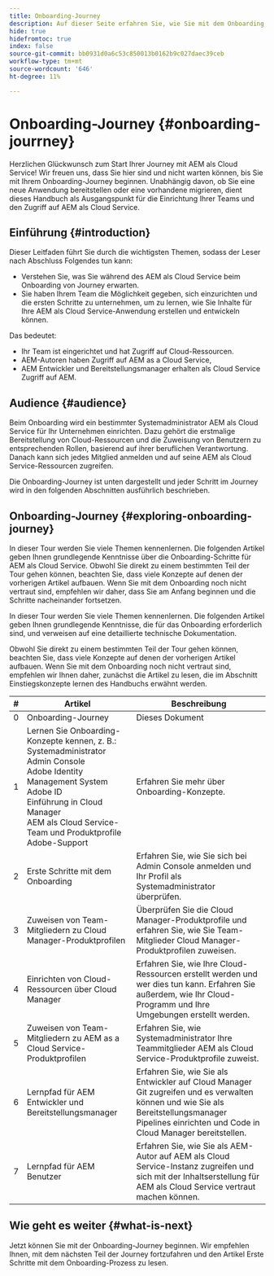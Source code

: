 ```yaml
---
title: Onboarding-Journey
description: Auf dieser Seite erfahren Sie, wie Sie mit dem Onboarding von Journey beginnen.
hide: true
hidefromtoc: true
index: false
source-git-commit: bb0931d0a6c53c850013b0162b9c027daec39ceb
workflow-type: tm+mt
source-wordcount: '646'
ht-degree: 11%

---
```


# Onboarding-Journey {#onboarding-jourrney}

Herzlichen Glückwunsch zum Start Ihrer Journey mit AEM als Cloud Service! Wir freuen uns, dass Sie hier sind und nicht warten können, bis Sie mit Ihrem Onboarding-Journey beginnen. Unabhängig davon, ob Sie eine neue Anwendung bereitstellen oder eine vorhandene migrieren, dient dieses Handbuch als Ausgangspunkt für die Einrichtung Ihrer Teams und den Zugriff auf AEM als Cloud Service.

## Einführung {#introduction}

Dieser Leitfaden führt Sie durch die wichtigsten Themen, sodass der Leser nach Abschluss Folgendes tun kann:

* Verstehen Sie, was Sie während des AEM als Cloud Service beim Onboarding von Journey erwarten.
* Sie haben Ihrem Team die Möglichkeit gegeben, sich einzurichten und die ersten Schritte zu unternehmen, um zu lernen, wie Sie Inhalte für Ihre AEM als Cloud Service-Anwendung erstellen und entwickeln können.

Das bedeutet:

* Ihr Team ist eingerichtet und hat Zugriff auf Cloud-Ressourcen.
* AEM-Autoren haben Zugriff auf AEM as a Cloud Service,
* AEM Entwickler und Bereitstellungsmanager erhalten als Cloud Service Zugriff auf AEM.


## Audience {#audience}

Beim Onboarding wird ein bestimmter Systemadministrator AEM als Cloud Service für Ihr Unternehmen einrichten. Dazu gehört die erstmalige Bereitstellung von Cloud-Ressourcen und die Zuweisung von Benutzern zu entsprechenden Rollen, basierend auf ihrer beruflichen Verantwortung. Danach kann sich jedes Mitglied anmelden und auf seine AEM als Cloud Service-Ressourcen zugreifen.

Die Onboarding-Journey ist unten dargestellt und jeder Schritt im Journey wird in den folgenden Abschnitten ausführlich beschrieben.

## Onboarding-Journey {#exploring-onboarding-journey}


In dieser Tour werden Sie viele Themen kennenlernen. Die folgenden Artikel geben Ihnen grundlegende Kenntnisse über die Onboarding-Schritte für AEM als Cloud Service. Obwohl Sie direkt zu einem bestimmten Teil der Tour gehen können, beachten Sie, dass viele Konzepte auf denen der vorherigen Artikel aufbauen. Wenn Sie mit dem Onboarding noch nicht vertraut sind, empfehlen wir daher, dass Sie am Anfang beginnen und die Schritte nacheinander fortsetzen.

In dieser Tour werden Sie viele Themen kennenlernen. Die folgenden Artikel geben Ihnen grundlegende Kenntnisse, die für das Onboarding erforderlich sind, und verweisen auf eine detaillierte technische Dokumentation.

Obwohl Sie direkt zu einem bestimmten Teil der Tour gehen können, beachten Sie, dass viele Konzepte auf denen der vorherigen Artikel aufbauen. Wenn Sie mit dem Onboarding noch nicht vertraut sind, empfehlen wir Ihnen daher, zunächst die Artikel zu lesen, die im Abschnitt Einstiegskonzepte lernen des Handbuchs erwähnt werden.

| # | Artikel | Beschreibung |
|---|---|---|
| 0 | Onboarding-Journey | Dieses Dokument |
| 1 | Lernen Sie Onboarding-Konzepte kennen, z. B.:<br>Systemadministrator<br>Admin Console<br>Adobe Identity Management System<br>Adobe ID<br>Einführung in Cloud Manager<br>AEM als Cloud Service-Team und Produktprofile<br>Adobe-Support | Erfahren Sie mehr über Onboarding-Konzepte. |
| 2 | Erste Schritte mit dem Onboarding | Erfahren Sie, wie Sie sich bei Admin Console anmelden und Ihr Profil als Systemadministrator überprüfen. |
| 3 | Zuweisen von Team-Mitgliedern zu Cloud Manager-Produktprofilen | Überprüfen Sie die Cloud Manager-Produktprofile und erfahren Sie, wie Sie Team-Mitglieder Cloud Manager-Produktprofilen zuweisen. |
| 4 | Einrichten von Cloud-Ressourcen über Cloud Manager | Erfahren Sie, wie Ihre Cloud-Ressourcen erstellt werden und wer dies tun kann. Erfahren Sie außerdem, wie Ihr Cloud-Programm und Ihre Umgebungen erstellt werden. |
| 5 | Zuweisen von Team-Mitgliedern zu AEM as a Cloud Service-Produktprofilen | Erfahren Sie, wie Systemadministrator Ihre Teammitglieder AEM als Cloud Service-Produktprofile zuweist. |
| 6 | Lernpfad für AEM Entwickler und Bereitstellungsmanager | Erfahren Sie, wie Sie als Entwickler auf Cloud Manager Git zugreifen und es verwalten können und wie Sie als Bereitstellungsmanager Pipelines einrichten und Code in Cloud Manager bereitstellen. |
| 7 | Lernpfad für AEM Benutzer | Erfahren Sie, wie Sie als AEM-Autor auf AEM als Cloud Service-Instanz zugreifen und sich mit der Inhaltserstellung für AEM als Cloud Service vertraut machen können. |

## Wie geht es weiter {#what-is-next}

Jetzt können Sie mit der Onboarding-Journey beginnen. Wir empfehlen Ihnen, mit dem nächsten Teil der Journey fortzufahren und den Artikel Erste Schritte mit dem Onboarding-Prozess zu lesen.